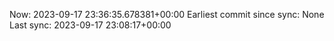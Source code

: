 Now: 2023-09-17 23:36:35.678381+00:00 Earliest commit since sync: None Last sync: 2023-09-17 23:08:17+00:00
